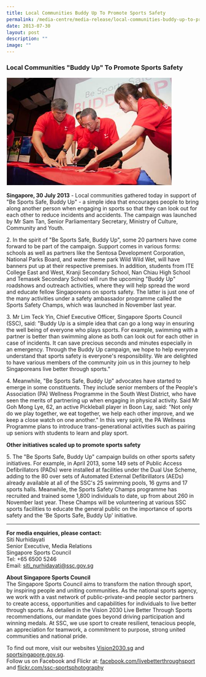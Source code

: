 ```yaml
---
title: Local Communities Buddy Up To Promote Sports Safety
permalink: /media-centre/media-release/local-communities-buddy-up-to-promote-sports-safety/
date: 2013-07-30
layout: post
description: ""
image: ""
---
```

### **Local Communities "Buddy Up" To Promote Sports Safety**

![](/images/Media%20Centre/Media%20Release/2013/July/buddyup.jpeg)

**Singapore, 30 July 2013** - Local communities gathered today in support of "Be Sports Safe, Buddy Up" - a simple idea that encourages people to bring along another person when engaging in sports so that they can look out for each other to reduce incidents and accidents. The campaign was launched by Mr Sam Tan, Senior Parliamentary Secretary, Ministry of Culture, Community and Youth.

2\. In the spirit of "Be Sports Safe, Buddy Up", some 20 partners have come forward to be part of the campaign. Support comes in various forms: schools as well as partners like the Sentosa Development Corporation, National Parks Board, and water theme park Wild Wild Wet, will have banners put up at their respective premises. In addition, students from ITE College East and West, Kranji Secondary School, Nan Chiau High School and Temasek Secondary School will run the upcoming "Buddy Up" roadshows and outreach activities, where they will help spread the word and educate fellow Singaporeans on sports safety. The latter is just one of the many activities under a safety ambassador programme called the Sports Safety Champs, which was launched in November last year.

3\. Mr Lim Teck Yin, Chief Executive Officer, Singapore Sports Council (SSC), said: "Buddy Up is a simple idea that can go a long way in ensuring the well being of everyone who plays sports. For example, swimming with a partner is better than swimming alone as both can look out for each other in case of incidents. It can save precious seconds and minutes especially in an emergency. Through the Buddy Up campaign, we hope to help everyone understand that sports safety is everyone's responsibility. We are delighted to have various members of the community join us in this journey to help Singaporeans live better through sports."

4\. Meanwhile, "Be Sports Safe, Buddy Up" advocates have started to emerge in some constituents. They include senior members of the People's Association (PA) Wellness Programme in the South West District, who have seen the merits of partnering up when engaging in physical activity. Said Mr Goh Mong Lye, 62, an active Pickleball player in Boon Lay, said: "Not only do we play together, we eat together, we help each other improve, and we keep a close watch on one another." In this very spirit, the PA Wellness Programme plans to introduce trans-generational activities such as pairing up seniors with students to learn and play sport.

**Other initiatives scaled up to promote sports safety**

5\. The "Be Sports Safe, Buddy Up" campaign builds on other sports safety initiatives. For example, in April 2013, some 149 sets of Public Access Defibrillators (PADs) were installed at facilities under the Dual Use Scheme, adding to the 80 over sets of Automated External Defibrillators (AEDs) already available at all of the SSC's 25 swimming pools, 16 gyms and 17 sports halls. Meanwhile, the Sports Safety Champs programme has recruited and trained some 1,800 individuals to date, up from about 260 in November last year. These Champs will be volunteering at various SSC sports facilities to educate the general public on the importance of sports safety and the 'Be Sports Safe, Buddy Up' initiative.

---

**For media enquiries, please contact:**<br>
Siti Nurhidayati
<br>Senior Executive, Media Relations
<br>Singapore Sports Council
<br>Tel: +65 6500 5246
<br>Email: [siti_nurhidayati@ssc.gov.sg](mailto:siti_nurhidayati@ssc.gov.sg)

**About Singapore Sports Council**<br>
The Singapore Sports Council aims to transform the nation through sport, by inspiring people and uniting communities. As the national sports agency, we work with a vast network of public-private-and people sector partners to create access, opportunities and capabilities for individuals to live better through sports. As detailed in the Vision 2030 Live Better Through Sports recommendations, our mandate goes beyond driving participation and winning medals. At SSC, we use sport to create resilient, tenacious people, an appreciation for teamwork, a commitment to purpose, strong united communities and national pride.

To find out more, visit our websites [Vision2030.sg](/about-us/vision-2030/) and [sportsingapore.gov.sg](https://www.sportsingapore.gov.sg). <br>Follow us on Facebook and Flickr at: [facebook.com/livebetterthroughsport](https://www.facebook.com/livebetterthroughsport) and [flickr.com/ssc-sportsphotography](https://wwww.flickr.com/ssc-sportsphotography)